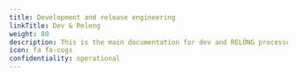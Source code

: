 ```yaml
---
title: Development and release engineering
linkTitle: Dev & Releng
weight: 80
description: This is the main documentation for dev and RELÖNG processes.
icon: fa fa-cogs
confidentiality: operational
---
```

 
